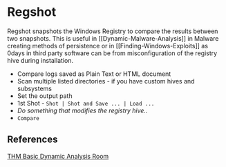# Regshot

Regshot snapshots the Windows Registry to compare the results between two snapshots. This is useful in [[Dynamic-Malware-Analysis]] in Malware creating methods of persistence or in [[Finding-Windows-Exploits]] as 0days in third party software can be from misconfiguration of the registry hive during installation.


- Compare logs saved as Plain Text or HTML document
- Scan multiple listed directories - if you have custom hives and subsystems
- Set the output path
- 1st Shot - `Shot | Shot and Save ... | Load ...`
- *Do something that modifies the registry hive..*
- `Compare`

## References

[THM Basic Dynamic Analysis Room](https://tryhackme.com/room/basicdynamicanalysis)